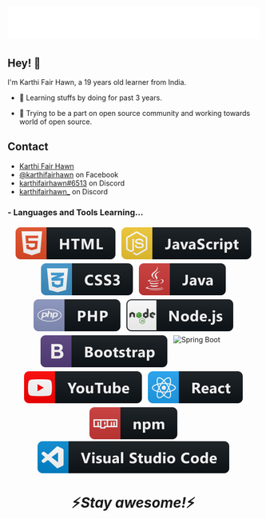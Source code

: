 <h1 align="center">
  <img src="https://raw.githubusercontent.com/karthifairhawn/karthifairhawn/d013bdc9ae0c9ddf969dd218360dac32f1f7f5da/name.svg" alt="Marton Lederer" />
</h1>

## Hey! 👋
I'm Karthi Fair Hawn, a 19 years old learner from India.

- 🧭 Learning stuffs by doing for past 3 years.

- 👥 Trying to be a part on open source community and working towards world of open source.

## Contact
- [Karthi Fair Hawn](https://karthifairhawn.in)
- [@karthifairhawn](https://facebook.com/karthifairhawn) on Facebook
- [karthifairhawn#6513](./) on Discord
- [karthifairhawn_](https://twitter.com/karthifairhawn_) on Discord

### - Languages and Tools Learning...

<p align="center">
  <!-- For more icons please follow  https://github.com/MikeCodesDotNET/ColoredBadges -->
  <img src="https://raw.githubusercontent.com/8bithemant/8bithemant/master/svg/dev/languages/html.svg" alt="html" style="vertical-align:top; margin:4px">    
  
  <img src="https://raw.githubusercontent.com/8bithemant/8bithemant/master/svg/dev/languages/js.svg" alt="js" style="vertical-align:top; margin:4px">
  <img src="https://raw.githubusercontent.com/MikeCodesDotNET/ColoredBadges/4a38660afb7be89a6032218589b4454a1285c7f8/svg/dev/languages/css3.svg" alt="css" style="vertical-align:top; margin:4px">
  <img src="https://raw.githubusercontent.com/MikeCodesDotNET/ColoredBadges/4a38660afb7be89a6032218589b4454a1285c7f8/svg/dev/languages/java.svg" alt="java" style="vertical-align:top; margin:4px">
  <img src="https://raw.githubusercontent.com/MikeCodesDotNET/ColoredBadges/4a38660afb7be89a6032218589b4454a1285c7f8/svg/dev/languages/php.svg" alt="php" style="vertical-align:top; margin:4px">
  <img src="https://raw.githubusercontent.com/MikeCodesDotNET/ColoredBadges/4a38660afb7be89a6032218589b4454a1285c7f8/svg/dev/frameworks/nodejs.svg" alt="node" style="vertical-align:top; margin:4px">
  <img src="https://raw.githubusercontent.com/MikeCodesDotNET/ColoredBadges/4a38660afb7be89a6032218589b4454a1285c7f8/svg/dev/frameworks/bootstrap.svg" alt="bootstrap" style="vertical-align:top; margin:4px">
  <img src="https://raw.githubusercontent.com/karthifairhawn/Spring-Tutorials/main/Spring%20Boot.svg" alt="Spring Boot" style="vertical-align:top; margin:4px">
  
  
  <img src="" alt="" style="vertical-align:top; margin:4px">
  
  
  <img src="https://raw.githubusercontent.com/MikeCodesDotNET/ColoredBadges/master/svg/streaming/youtube.svg" alt="react" style="vertical-align:top; margin:4px">
  <img src="https://raw.githubusercontent.com/8bithemant/8bithemant/master/svg/dev/frameworks/react.svg" alt="react" style="vertical-align:top; margin:4px">
  <img src="https://raw.githubusercontent.com/8bithemant/8bithemant/master/svg/dev/services/npm.svg" alt="npm" style="vertical-align:top; margin:4px">   
  <img src="https://raw.githubusercontent.com/8bithemant/8bithemant/master/svg/dev/tools/visualstudio_code.svg" alt="vscode" style="vertical-align:top;">
</p>


<h1 align='center'>⚡️<i>Stay awesome!</i>⚡️</h1>
